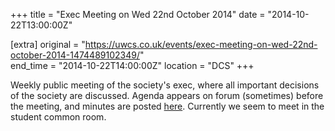 +++
title = "Exec Meeting on Wed 22nd October 2014"
date = "2014-10-22T13:00:00Z"

[extra]
original = "https://uwcs.co.uk/events/exec-meeting-on-wed-22nd-october-2014-1474489102349/"    
end_time = "2014-10-22T14:00:00Z"
location = "DCS"
+++

Weekly public meeting of the society's exec, where all important decisions of the society are discussed. Agenda appears on forum (sometimes) before the meeting, and minutes are posted [here](https://uwcs.co.uk/minutes/1/). Currently we seem to meet in the student common room.

